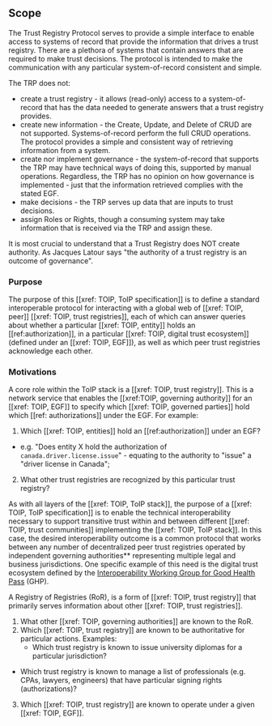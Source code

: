 
[//]: # (Pandoc Formatting Macros)

[//]: # (\mainmatter)

[//]: # (\doctitle)

## Scope

The Trust Registry Protocol serves to provide a simple interface to enable access to systems of record that provide the information that drives a trust registry. There are a plethora of systems that contain answers that are required to make trust decisions. The protocol is intended to make the communication with any particular system-of-record consistent and simple.

The TRP does not:  
  * create a trust registry - it allows (read-only) access to a system-of-record that has the data needed to generate answers that a trust registry provides.
  * create new information - the Create, Update, and Delete of CRUD are not supported. Systems-of-record perform the full CRUD operations. The protocol provides a simple and consistent way of retrieving information from a system.
  * create nor implement governance - the system-of-record that supports the TRP may have technical ways of doing this, supported by manual operations. Regardless, the TRP has no opinion on how governance is implemented - just that the information retrieved complies with the stated EGF.
  * make decisions - the TRP serves up data that are inputs to trust decisions.
  * assign Roles or Rights, though a consuming system may take information that is received via the TRP and assign these.

It is most crucial to understand that a Trust Registry does NOT create authority. As Jacques Latour says "the authority of a trust registry is an outcome of governance". 

### Purpose

The purpose of this [[xref: TOIP, ToIP specification]] is to define a standard interoperable protocol for interacting with a global web of [[xref: TOIP, peer]] [[xref: TOIP, trust registries]], each of which can answer queries about whether a particular [[xref: TOIP, entity]] holds an [[ref:authorization]], in a particular [[xref: TOIP, digital trust ecosystem]] (defined under an [[xref: TOIP, EGF]]), as well as which peer trust registries acknowledge each other.

### Motivations

A core role within the ToIP stack is a [[xref: TOIP, trust registry]]. This is a network service that enables the [[xref:TOIP, governing authority]] for an [[xref: TOIP, EGF]] to specify which [[xref: TOIP, governed parties]] hold which [[ref: authorizations]] under the EGF. For example:

1. Which [[xref: TOIP, entities]] hold an [[ref:authorization]] under an EGF? 
  - e.g.  "Does entity X hold the authorization of `canada.driver.license.issue`" - equating to the authority to "issue" a "driver license in Canada"; 
2. What other trust registries are recognized by this particular trust registry?

As with all layers of the [[xref: TOIP, ToIP stack]], the purpose of a [[xref: TOIP, ToIP specification]] is to enable the technical interoperability necessary to support transitive trust within and between different [[xref: TOIP, trust communities]] implementing the [[xref: TOIP, ToIP stack]]. In this case, the desired interoperability outcome is a common protocol that works between any number of decentralized peer trust registries operated by independent governing authorities** representing multiple legal and business jurisdictions. One specific example of this need is the digital trust ecosystem defined by the [Interoperability Working Group for Good Health Pass](https://wiki.trustoverip.org/pages/viewpage.action?pageId=73790) (GHP). 

A Registry of Registries (RoR), is a form of [[xref: TOIP, trust registry]] that primarily serves information about other [[xref: TOIP, trust registries]]. 

1. What other [[xref: TOIP, governing authorities]] are known to the RoR. 
2. Which [[xref: TOIP, trust registry]] are known to be authoritative for particular actions. Examples:
	- Which trust registry is known to issue university diplomas for a particular jurisdiction?
  - Which trust registry is known to manage a list of professionals (e.g. CPAs, lawyers, engineers) that have particular signing rights (authorizations)?
3. Which [[xref: TOIP, trust registry]] are known to operate under a given [[xref: TOIP, EGF]].


